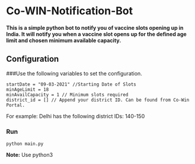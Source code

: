 # Co-WIN-Notification-Bot

#### This is a simple python bot to notify you of vaccine slots opening up in India. It will notify you when a vaccine slot opens up for the defined age limit and chosen minimum available capacity.

## Configuration

###Use the following variables to set the configuration.

```
startDate = "09-03-2021" //Starting Date of Slots
minAgeLimit = 18
minAvailCapacity = 1 // Minimum slots required
district_id = [] // Append your district ID. Can be found from Co-Win Portal. 
```

For example: Delhi has the following district IDs: 140-150

### Run

```
python main.py
```

**Note:** Use python3
